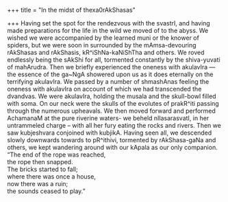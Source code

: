 +++
title = "In the midst of thexa0rAkShasas"

+++
Having set the spot for the rendezvous with the svastrI, and having made
preparations for the life in the wild we moved of to the abyss. We
wished we were accompanied by the learned muni or the knower of spiders,
but we were soon in surrounded by the mAmsa-devouring rAkShasas and
rAkShasis, kR^iShNa-kaNiShTha and others. We roved endlessly being the
sAkShi for all, tormented constantly by the shiva-yuvati of mahArudra.
Then we briefly experienced the oneness with akulavIra — the essence of
the ga\~NgA showered upon us as it does eternally on the terrifying
akulavIra. We passed by a number of shmashAnas feeling the oneness with
akulavIra on account of which we had transcended the dvandvas. We were
akulavIra, holding the musala and the skull-bowl filled with soma. On
our neck were the skulls of the evolutes of prakR^iti passing through
the numerous upheavals. We then moved forward and performed AchamanaM at
the pure riverine waters- we beheld nIlasarasvatI, in her untrammeled
charge – with all her fury eating the rocks and rivers. Then we saw
kubjeshvara conjoined with kubjikA. Having seen all, we descended slowly
downwards towards to pR^ithivi, tormented by rAkShasa-gaNa and others,
we kept wandering around with our kApala as our only companion.  
“The end of the rope was reached,  
the rope then snapped.  
The bricks started to fall;  
where there was once a house,  
now there was a ruin;  
the sounds ceased to play.”
